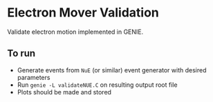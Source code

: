 # Electron Mover Validation
Validate electron motion implemented in GENIE.

## To run
* Generate events from `NuE` (or similar) event generator with desired parameters
* Run `genie -L validateNUE.C` on resulting output root file
* Plots should be made and stored

